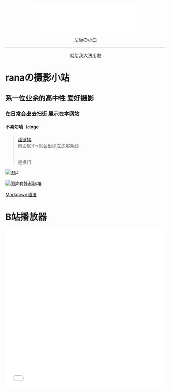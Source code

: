 <h3 id="jinrishici-sentence"></h3>

<div align="center">
	<iframe frameborder="no" border="0" marginwidth="0" marginheight="0" width=330 height=86 src="//music.163.com/outchain/player?type=2&id=18495436&auto=0&height=66"></iframe>
	<p>尼康の小曲<hr />就给我大法用啦</p>
</div>

# ranaの摄影小站

## 系一位业余的高中牲 爱好摄影

### 在日常会出去扫街 展示在本网站

#### 不喜勿喷（doge

>[超链接](https://fuibafuyu.net "描述")<br>
>前面加个>就会出现左边那条线<br>
> <p><br>是换行</p>

![图片](https://img1.imgtp.com/2023/07/08/k66CpmGR.jpg "描述")

[![图片套娃超链接](https://img1.imgtp.com/2023/07/08/k66CpmGR.jpg "描述")](https://fuibafuyu.net)

[Markdown语法](https://markdown.com.cn/basic-syntax)

# B站播放器

<div align="center">
	<iframe src="//player.bilibili.com/player.html?aid=80433022&bvid=BV1GJ411x7h7&cid=137649199&page=1&high_quality=1" allowfullscreen="allowfullscreen" width="100%" height="500" scrolling="no" frameborder="0" sandbox="allow-top-navigation allow-same-origin allow-forms allow-scripts"></iframe>
</div>
